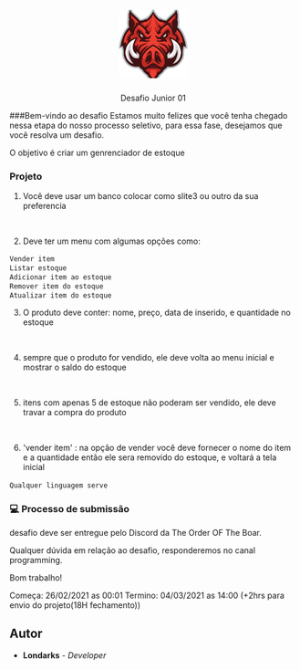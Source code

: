 <h1 align="center">
  <img src="./img/logo.png" alt="php" width="120">
</h1>
<p align="center">Desafio Junior 01</p>


###Bem-vindo ao desafio
Estamos muito felizes que você tenha chegado nessa etapa do nosso processo seletivo, para essa fase, desejamos que você resolva um desafio.

O objetivo é criar um genrenciador de estoque


### Projeto
1. Você deve usar um banco colocar como slite3 ou outro da sua preferencia
<br>

2. Deve ter um menu com algumas opções como:
```
Vender item
Listar estoque
Adicionar item ao estoque
Remover item do estoque
Atualizar item do estoque
```

3. O produto deve conter: nome, preço, data de inserido, e quantidade no estoque
<br>

4. sempre que o produto for vendido, ele deve volta ao menu inicial e mostrar o saldo do estoque
<br>

5. itens com apenas 5 de estoque não poderam ser vendido, ele deve travar a compra do produto
<br>

6. 'vender item' :  na opção de vender você deve fornecer o nome do item e a quantidade então ele sera removido do estoque, e voltará a tela inicial 

`Qualquer linguagem serve`

### :computer: Processo de submissão
 
desafio deve ser entregue pelo Discord da The Order OF The Boar.

Qualquer dúvida em relação ao desafio, responderemos no canal programming.

Bom trabalho!

Começa: 26/02/2021 as 00:01
Termino: 04/03/2021 as 14:00 (+2hrs para envio do projeto(18H fechamento))
## Autor
- **Londarks** - _Developer_
